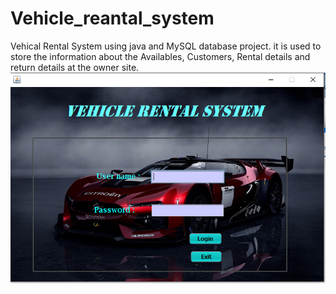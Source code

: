 # Vehicle_reantal_system
Vehical Rental System using java and MySQL database project. it is used to store the information about the Availables, Customers, Rental details and return details at the owner site.
<br>
![Login Page](loginPage.PNG)
